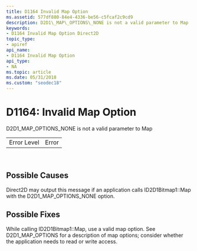 ```yaml
---
title: D1164 Invalid Map Option
ms.assetid: 577df880-84e4-4336-be56-c5fcaf2c9cd9
description: D2D1\_MAP\_OPTIONS\_NONE is not a valid parameter to Map
keywords:
- D1164 Invalid Map Option Direct2D
topic_type:
- apiref
api_name:
- D1164 Invalid Map Option
api_type:
- NA
ms.topic: article
ms.date: 05/31/2018
ms.custom: "seodec18"
---
```


# D1164: Invalid Map Option

D2D1\_MAP\_OPTIONS\_NONE is not a valid parameter to Map



|             |       |
|-------------|-------|
| Error Level | Error |



 

## Possible Causes

Direct2D may output this message if an application calls ID2D1Bitmap1::Map with the D2D1\_MAP\_OPTIONS\_NONE option.

## Possible Fixes

While calling ID2D1Bitmap1::Map, use a valid map option. See D2D1\_MAP\_OPTIONS for a description of map options; consider whether the application needs to read or write access.

 

 




